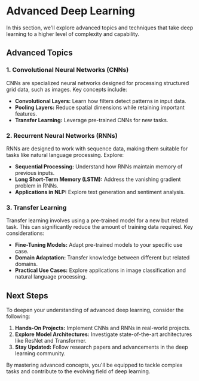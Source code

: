 # Advanced Deep Learning

In this section, we'll explore advanced topics and techniques that take deep learning to a higher level of complexity and capability.

## Advanced Topics

### 1. Convolutional Neural Networks (CNNs)

CNNs are specialized neural networks designed for processing structured grid data, such as images. Key concepts include:

- **Convolutional Layers:** Learn how filters detect patterns in input data.
- **Pooling Layers:** Reduce spatial dimensions while retaining important features.
- **Transfer Learning:** Leverage pre-trained CNNs for new tasks.

### 2. Recurrent Neural Networks (RNNs)

RNNs are designed to work with sequence data, making them suitable for tasks like natural language processing. Explore:

- **Sequential Processing:** Understand how RNNs maintain memory of previous inputs.
- **Long Short-Term Memory (LSTM):** Address the vanishing gradient problem in RNNs.
- **Applications in NLP:** Explore text generation and sentiment analysis.

### 3. Transfer Learning

Transfer learning involves using a pre-trained model for a new but related task. This can significantly reduce the amount of training data required. Key considerations:

- **Fine-Tuning Models:** Adapt pre-trained models to your specific use case.
- **Domain Adaptation:** Transfer knowledge between different but related domains.
- **Practical Use Cases:** Explore applications in image classification and natural language processing.

## Next Steps

To deepen your understanding of advanced deep learning, consider the following:

1. **Hands-On Projects:** Implement CNNs and RNNs in real-world projects.
2. **Explore Model Architectures:** Investigate state-of-the-art architectures like ResNet and Transformer.
3. **Stay Updated:** Follow research papers and advancements in the deep learning community.

By mastering advanced concepts, you'll be equipped to tackle complex tasks and contribute to the evolving field of deep learning.
